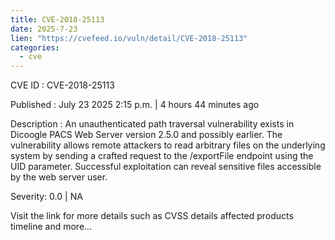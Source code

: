 ```yaml
--- 
title: CVE-2018-25113
date: 2025-7-23
lien: "https://cvefeed.io/vuln/detail/CVE-2018-25113"
categories:
  - cve
---
```


CVE ID : CVE-2018-25113

Published :  July 23
2025
2:15 p.m. | 4 hours
44 minutes ago

Description : An unauthenticated path traversal vulnerability exists in Dicoogle PACS Web Server version 2.5.0 and possibly earlier. The vulnerability allows remote attackers to read arbitrary files on the underlying system by sending a crafted request to the /exportFile endpoint using the UID parameter. Successful exploitation can reveal sensitive files accessible by the web server user.

Severity: 0.0 | NA

Visit the link for more details
such as CVSS details
affected products
timeline
and more...
